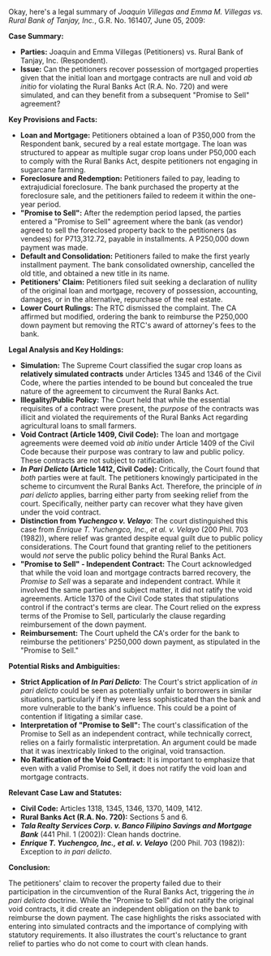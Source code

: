 Okay, here's a legal summary of *Joaquin Villegas and Emma M. Villegas vs. Rural Bank of Tanjay, Inc.*, G.R. No. 161407, June 05, 2009:

**Case Summary:**

*   **Parties:** Joaquin and Emma Villegas (Petitioners) vs. Rural Bank of Tanjay, Inc. (Respondent).
*   **Issue:** Can the petitioners recover possession of mortgaged properties given that the initial loan and mortgage contracts are null and void *ab initio* for violating the Rural Banks Act (R.A. No. 720) and were simulated, and can they benefit from a subsequent "Promise to Sell" agreement?

**Key Provisions and Facts:**

*   **Loan and Mortgage:** Petitioners obtained a loan of P350,000 from the Respondent bank, secured by a real estate mortgage. The loan was structured to appear as multiple sugar crop loans under P50,000 each to comply with the Rural Banks Act, despite petitioners not engaging in sugarcane farming.
*   **Foreclosure and Redemption:** Petitioners failed to pay, leading to extrajudicial foreclosure. The bank purchased the property at the foreclosure sale, and the petitioners failed to redeem it within the one-year period.
*   **"Promise to Sell":**  After the redemption period lapsed, the parties entered a "Promise to Sell" agreement where the bank (as vendor) agreed to sell the foreclosed property back to the petitioners (as vendees) for P713,312.72, payable in installments. A P250,000 down payment was made.
*   **Default and Consolidation:** Petitioners failed to make the first yearly installment payment.  The bank consolidated ownership, cancelled the old title, and obtained a new title in its name.
*   **Petitioners' Claim:**  Petitioners filed suit seeking a declaration of nullity of the original loan and mortgage, recovery of possession, accounting, damages, or in the alternative, repurchase of the real estate.
*   **Lower Court Rulings:** The RTC dismissed the complaint. The CA affirmed but modified, ordering the bank to reimburse the P250,000 down payment but removing the RTC's award of attorney's fees to the bank.

**Legal Analysis and Key Holdings:**

*   **Simulation:** The Supreme Court classified the sugar crop loans as **relatively simulated contracts** under Articles 1345 and 1346 of the Civil Code, where the parties intended to be bound but concealed the true nature of the agreement to circumvent the Rural Banks Act.
*   **Illegality/Public Policy:** The Court held that while the essential requisites of a contract were present, the *purpose* of the contracts was illicit and violated the requirements of the Rural Banks Act regarding agricultural loans to small farmers.
*   **Void Contract (Article 1409, Civil Code):** The loan and mortgage agreements were deemed void *ab initio* under Article 1409 of the Civil Code because their purpose was contrary to law and public policy. These contracts are not subject to ratification.
*   ***In Pari Delicto* (Article 1412, Civil Code):** Critically, the Court found that *both* parties were at fault. The petitioners knowingly participated in the scheme to circumvent the Rural Banks Act. Therefore, the principle of *in pari delicto* applies, barring either party from seeking relief from the court.  Specifically, neither party can recover what they have given under the void contract.
*   **Distinction from *Yuchengco v. Velayo***: The court distinguished this case from *Enrique T. Yuchengco, Inc., et al. v. Velayo* (200 Phil. 703 (1982)), where relief was granted despite equal guilt due to public policy considerations.  The Court found that granting relief to the petitioners would *not* serve the public policy behind the Rural Banks Act.
*   **"Promise to Sell" - Independent Contract:** The Court acknowledged that while the void loan and mortgage contracts barred recovery, the *Promise to Sell* was a separate and independent contract. While it involved the same parties and subject matter, it did not ratify the void agreements. Article 1370 of the Civil Code states that stipulations control if the contract's terms are clear. The Court relied on the express terms of the Promise to Sell, particularly the clause regarding reimbursement of the down payment.
*   **Reimbursement:** The Court upheld the CA's order for the bank to reimburse the petitioners' P250,000 down payment, as stipulated in the "Promise to Sell."

**Potential Risks and Ambiguities:**

*   **Strict Application of *In Pari Delicto***: The Court's strict application of *in pari delicto* could be seen as potentially unfair to borrowers in similar situations, particularly if they were less sophisticated than the bank and more vulnerable to the bank's influence. This could be a point of contention if litigating a similar case.
*   **Interpretation of "Promise to Sell":** The court's classification of the Promise to Sell as an independent contract, while technically correct, relies on a fairly formalistic interpretation. An argument could be made that it was inextricably linked to the original, void transaction.
*   **No Ratification of the Void Contract:** It is important to emphasize that even with a valid Promise to Sell, it does not ratify the void loan and mortgage contracts.

**Relevant Case Law and Statutes:**

*   **Civil Code:** Articles 1318, 1345, 1346, 1370, 1409, 1412.
*   **Rural Banks Act (R.A. No. 720):** Sections 5 and 6.
*   ***Tala Realty Services Corp. v. Banco Filipino Savings and Mortgage Bank*** (441 Phil. 1 (2002)): Clean hands doctrine.
*   ***Enrique T. Yuchengco, Inc., et al. v. Velayo*** (200 Phil. 703 (1982)): Exception to *in pari delicto*.

**Conclusion:**

The petitioners' claim to recover the property failed due to their participation in the circumvention of the Rural Banks Act, triggering the *in pari delicto* doctrine.  While the "Promise to Sell" did not ratify the original void contracts, it did create an independent obligation on the bank to reimburse the down payment.  The case highlights the risks associated with entering into simulated contracts and the importance of complying with statutory requirements. It also illustrates the court's reluctance to grant relief to parties who do not come to court with clean hands.
